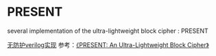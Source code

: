 # PRESENT
several implementation  of the ultra-lightweight block cipher : PRESENT

[无防护verilog实现](PRESENT) 参考：[《PRESENT: An Ultra-Lightweight Block Cipher》](http://link.springer.com/10.1007/978-3-540-74735-2_31)

